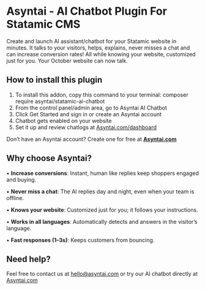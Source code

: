 # Asyntai - AI Chatbot Plugin For Statamic CMS

Create and launch AI assistant/chatbot for your Statamic website in minutes. It talks to your visitors, helps, explains, never misses a chat and can increase conversion rates! All while knowing your website, customized just for you. Your October website can now talk.

## How to install this plugin
1. To install this addon, copy this command to your terminal: composer require asyntai/statamic-ai-chatbot
2. From the control panel/admin area, go to Asyntai AI Chatbot
3. Click Get Started and sign in or create an Asyntai account
4. Chatbot gets enabled on your website
5. Set it up and review chatlogs at [Asyntai.com/dashboard](https://asyntai.com/dashboard)


Don’t have an Asyntai account? Create one for free at **[Asyntai.com](https://asyntai.com/auth)**

## Why choose Asyntai?

• **Increase conversions**: Instant, human like replies keep shoppers engaged and buying.

•	**Never miss a chat**: The AI replies day and night, even when your team is offline.

•	**Knows your website**: Customized just for you; it follows your instructions.

•	**Works in all languages**: Automatically detects and answers in the visitor’s language.

•	**Fast responses (1–3s)**: Keeps customers from bouncing.


## Need help?
Feel free to contact us at hello@asyntai.com or try our AI chatbot directly at [Asyntai.com](https://asyntai.com)
